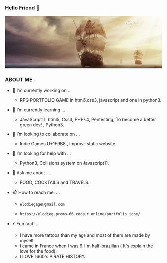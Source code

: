 ### Hello Friend 👋

<!-- banner -->
[![Happyvolt92's GitHub Banner](./assets/ship.jpg)](https://elodieg.promo-66.codeur.online/portfolio_icoe/)

### ABOUT ME

- 🔭 I’m currently working on ...
    * RPG PORTFOLIO GAME in html5,css3, javascript and one in python3.
    
- 🌱 I’m currently learning ...
    * JavaScript11, html5, Css3, PHP7.4, Pentesting, To become a better green dev! 	, Python3.

- 👯 I’m looking to collaborate on ...
    * Indie Games U+1F9B8 , Improve static website.

- 🤔 I’m looking for help with ...
    * Python3, Collisions system on Javascript11.

- 💬 Ask me about ...
    * FOOD, COCKTAILS and TRAVELS.

- 📫 How to reach me: ...
   *  	 elodiegage@gmail.com   	
   * 	 https://elodieg.promo-66.codeur.online/portfolio_icoe/  

- ⚡ Fun fact: ...
   * I have more tattoos than my age and most of them are made by myself
   * I came in France when I was 9, I'm half-brazilian  ( It's explain the love for the food). 
    * I LOVE  1660's PIRATE HISTORY.

